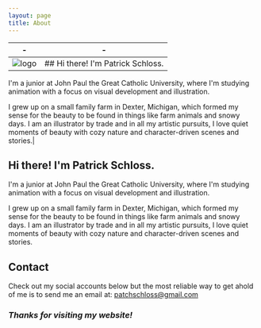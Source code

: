 ```yaml
---
layout: page
title: About
---
```



| - | - |
|---|---|
| ![logo](https://github.com/patchschloss/patchschloss.github.io/assets/14957489/eda5d7dc-7dad-4b6f-980c-a16e91918c6b) | ## Hi there! I'm Patrick Schloss.
I'm a junior at John Paul the Great Catholic University, where I'm studying animation with a focus on visual development and illustration.

I grew up on a small family farm in Dexter, Michigan, which formed my sense for the beauty to be found in things like farm animals and snowy days. I am an illustrator by trade and in all my artistic pursuits, I love quiet moments of beauty with cozy nature and character-driven scenes and stories.|

## Hi there! I'm Patrick Schloss.
I'm a junior at John Paul the Great Catholic University, where I'm studying animation with a focus on visual development and illustration.

I grew up on a small family farm in Dexter, Michigan, which formed my sense for the beauty to be found in things like farm animals and snowy days. I am an illustrator by trade and in all my artistic pursuits, I love quiet moments of beauty with cozy nature and character-driven scenes and stories.

## Contact
Check out my social accounts below but the most reliable way to get ahold of me is to send me an email at: patchschloss@gmail.com

### <em>Thanks for visiting my website!</em>
